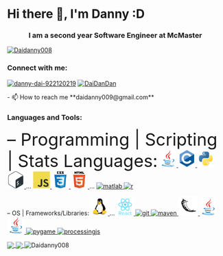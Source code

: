 # Hi there 👋, I'm Danny :D
<h3 align="center">I am a second year Software Engineer at McMaster</h3>

<p align="left"> <a href="https://github.com/ryo-ma/github-profile-trophy"><img src="https://github-profile-trophy.vercel.app/?username=Daidanny008" alt="Daidanny008" /></a> </p>


<h3 align="left">Connect with me:</h3>
<p align="left">
<a href="https://www.linkedin.com/in/danny-dai-922120219/" target="blank"><img align="center" src="https://raw.githubusercontent.com/rahuldkjain/github-profile-readme-generator/master/src/images/icons/Social/linked-in-alt.svg" alt="danny-dai-922120219" height="30" width="40" /></a>
<a href="https://leetcode.com/u/DaiDanDan/" target="blank"><img align="center" src="https://raw.githubusercontent.com/rahuldkjain/github-profile-readme-generator/master/src/images/icons/Social/leet-code.svg" alt="DaiDanDan" height="30" width="40" /></a>
</p>
- 📫 How to reach me **daidanny009@gmail.com**

<h3 align="left">Languages and Tools:</h3>

<p align="left">
  <span style="font-size: 40px;"> – Programming | Scripting | Stats Languages:</span>
  <a href="https://www.java.com" target="_blank" rel="noreferrer"> <img src="https://raw.githubusercontent.com/devicons/devicon/master/icons/java/java-original.svg" alt="java" width="40" height="40"/> </a> 
  <a href="https://www.cprogramming.com/" target="_blank" rel="noreferrer"> <img src="https://raw.githubusercontent.com/devicons/devicon/master/icons/c/c-original.svg" alt="c" width="40" height="40"/> </a> 
  <a href="https://www.python.org" target="_blank" rel="noreferrer"> <img src="https://raw.githubusercontent.com/devicons/devicon/master/icons/python/python-original.svg" alt="python" width="40" height="40"/> </a> 
  <a href="https://www.gnu.org/software/bash/" target="_blank" rel="noreferrer"> <img src="https://raw.githubusercontent.com/devicons/devicon/master/icons/bash/bash-original.svg" alt="bash" width="40" height="40"/> </a>
  ...
  <a href="https://developer.mozilla.org/en-US/docs/Web/JavaScript" target="_blank" rel="noreferrer"> <img src="https://raw.githubusercontent.com/devicons/devicon/master/icons/javascript/javascript-original.svg" alt="javascript" width="40" height="40"/> </a> 
  <a href="https://www.w3schools.com/css/" target="_blank" rel="noreferrer"> <img src="https://raw.githubusercontent.com/devicons/devicon/master/icons/css3/css3-original-wordmark.svg" alt="css3" width="40" height="40"/> </a> 
  <a href="https://www.w3.org/html/" target="_blank" rel="noreferrer"> <img src="https://raw.githubusercontent.com/devicons/devicon/master/icons/html5/html5-original-wordmark.svg" alt="html5" width="40" height="40"/> </a> 
  ...
  <a href="https://www.mathworks.com/" target="_blank" rel="noreferrer"> <img src="https://upload.wikimedia.org/wikipedia/commons/2/21/Matlab_Logo.png" alt="matlab" width="40" height="40"/> </a> 
  <a href="https://www.r-project.org/" target="_blank" rel="noreferrer"> <img src="https://www.vectorlogo.zone/logos/r-project/r-project-icon.svg" alt="r" width="40" height="40"/> </a>
</p>

<p align="left">  – OS | Frameworks/Libraries:
  <a href="https://www.linux.org/" target="_blank" rel="noreferrer"> <img src="https://raw.githubusercontent.com/devicons/devicon/master/icons/linux/linux-original.svg" alt="linux" width="40" height="40"/> </a> 
  ...
  <a href="https://reactjs.org/" target="_blank" rel="noreferrer"> <img src="https://raw.githubusercontent.com/devicons/devicon/master/icons/react/react-original-wordmark.svg" alt="react" width="40" height="40"/> </a>
  <a href="https://git-scm.com/" target="_blank" rel="noreferrer"> <img src="https://www.vectorlogo.zone/logos/git-scm/git-scm-icon.svg" alt="git" width="40" height="40"/> </a>
  <a href="https://maven.apache.org/" target="_blank" rel="noreferrer"> <img src="https://www.vectorlogo.zone/logos/apache_maven/apache_maven-icon.svg" alt="maven" width="40" height="40"/> </a>
 <a href="https://flask.palletsprojects.com/" target="_blank" rel="noreferrer"> 
  <img src="https://raw.githubusercontent.com/devicons/devicon/master/icons/flask/flask-original.svg" alt="flask" width="40" height="40" style="background: white; padding: 3px;"/> 
</a>
  <a href="https://openjfx.io/" target="_blank" rel="noreferrer"> <img src="https://raw.githubusercontent.com/devicons/devicon/master/icons/java/java-original.svg" alt="javafx" width="40" height="40"/> </a>
  <a href="https://docs.oracle.com/javase/tutorial/uiswing/" target="_blank" rel="noreferrer"> <img src="https://raw.githubusercontent.com/devicons/devicon/master/icons/java/java-original.svg" alt="swing" width="40" height="40"/> </a>
  <a href="https://www.pygame.org/" target="_blank" rel="noreferrer"> <img src="https://www.pygame.org/docs/_static/pygame_logo.png" alt="pygame" width="40" height="40"/> </a>
  <a href="https://processingjs.org/" target="_blank" rel="noreferrer"> <img src="https://cdn.jsdelivr.net/gh/devicons/devicon/icons/processing/processing-original.svg" alt="processingjs" width="40" height="40"/> </a>
</p>

<p>
  <a href="https://github.com/Daidanny008/github-readme-stats">
    <img height=160 align="center" src="https://github-readme-stats.vercel.app/api?username=Daidanny008&show_icons=true" />
  </a>
  <a href="https://github.com/Daidanny008/convoychat">
    <img height=160 align="center" src="https://github-readme-stats.vercel.app/api/top-langs?username=Daidanny008&layout=compact&langs_count=8&card_width=320" />
  </a>
  <img height=160 align="center" src="https://github-readme-streak-stats.herokuapp.com/?user=Daidanny008&" alt="Daidanny008" />
</p>
